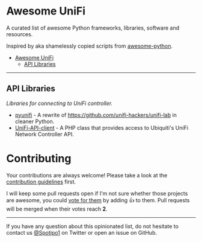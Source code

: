 # Awesome UniFi

A curated list of awesome Python frameworks, libraries, software and resources.

Inspired by aka shamelessly copied scripts from [awesome-python](https://github.com/vinta/awesome-python). 

- [Awesome UniFi](#awesome-unifi)
    - [API Libraries](#api-libraries)
    

---

## API Libraries

*Libraries for connecting to UniFi controller.*

* [pyunifi](https://github.com/finish06/pyunifi) - A rewrite of https://github.com/unifi-hackers/unifi-lab in cleaner Python.
* [UniFi-API-client](https://github.com/Art-of-WiFi/UniFi-API-client) - A PHP class that provides access to Ubiquiti's UniFi Network Controller API.



# Contributing

Your contributions are always welcome! Please take a look at the [contribution guidelines](https://github.com/Nibblecomm/awesome-unifi/blob/master/CONTRIBUTING.md) first.

I will keep some pull requests open if I'm not sure whether those projects are awesome, you could [vote for them](https://github.com/Nibblecomm/awesome-unifi/awesome-python/pulls) by adding :+1: to them. Pull requests will be merged when their votes reach **2**.

- - -

If you have any question about this opinionated list, do not hesitate to contact us [@Spotipo1](https://twitter.com/Spotipo1) on Twitter or open an issue on GitHub.
